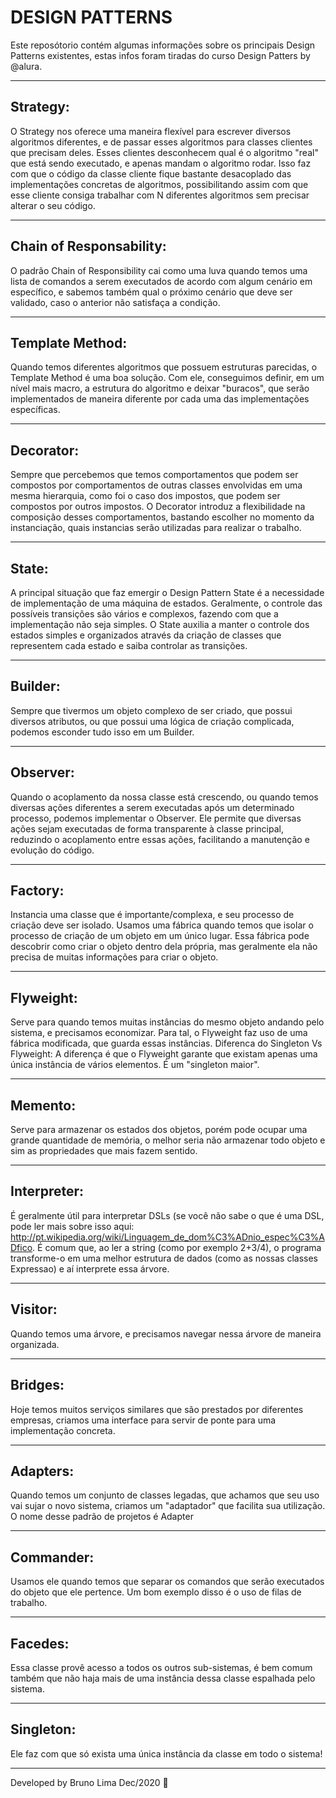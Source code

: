 # DESIGN PATTERNS

Este reposótorio contém algumas informações sobre os principais Design Patterns existentes, estas infos foram tiradas do curso Design Patters by @alura.

--- 

## Strategy:
O Strategy nos oferece uma maneira flexível para escrever diversos algoritmos diferentes, e de 
passar esses algoritmos para classes clientes que precisam deles. Esses clientes desconhecem qual é o algoritmo "real" 
que está sendo executado, e apenas mandam o algoritmo rodar. Isso faz com que o código da classe cliente fique bastante 
desacoplado das implementações concretas de algoritmos, possibilitando assim com que esse cliente consiga trabalhar 
com N diferentes algoritmos sem precisar alterar o seu código.

---

## Chain of Responsability:
O padrão Chain of Responsibility cai como uma luva quando temos uma lista de comandos 
a serem executados de acordo com algum cenário em específico, e sabemos também qual o próximo cenário que deve ser 
validado, caso o anterior não satisfaça a condição.

---

## Template Method:
Quando temos diferentes algoritmos que possuem estruturas parecidas, o Template Method é 
uma boa solução. Com ele, conseguimos definir, em um nível mais macro, a estrutura do algoritmo e deixar "buracos", 
que serão implementados de maneira diferente por cada uma das implementações específicas.

---

## Decorator: 
Sempre que percebemos que temos comportamentos que podem ser compostos por comportamentos de outras 
classes envolvidas em uma mesma hierarquia, como foi o caso dos impostos, que podem ser compostos por outros impostos. 
O Decorator introduz a flexibilidade na composição desses comportamentos, bastando escolher no momento da instanciação, 
quais instancias serão utilizadas para realizar o trabalho.

---

## State:
A principal situação que faz emergir o Design Pattern State é a necessidade de implementação de uma máquina de estados.
Geralmente, o controle das possíveis transições são vários e complexos, fazendo com que a implementação não seja simples. 
O State auxilia a manter o controle dos estados simples e organizados através da criação de classes que representem 
cada estado e saiba controlar as transições.

---

## Builder:
Sempre que tivermos um objeto complexo de ser criado, que possui diversos atributos, 
ou que possui uma lógica de criação complicada, podemos esconder tudo isso em um Builder.

---

## Observer: 
Quando o acoplamento da nossa classe está crescendo, ou quando temos diversas ações diferentes 
a serem executadas após um determinado processo, podemos implementar o Observer. Ele permite que diversas ações 
sejam executadas de forma transparente à classe principal, reduzindo o acoplamento entre essas ações, facilitando
a manutenção e evolução do código.

---

## Factory:
Instancia uma classe que é importante/complexa, e seu processo de criação deve ser isolado.
Usamos uma fábrica quando temos que isolar o processo de criação de um objeto em um único lugar. Essa fábrica pode descobrir 
como criar o objeto dentro dela própria, mas geralmente ela não precisa de muitas informações para criar o objeto.

---

## Flyweight:
Serve para quando temos muitas instâncias do mesmo objeto andando pelo sistema, e 
precisamos economizar. Para tal, o Flyweight faz uso de uma fábrica modificada, que guarda essas instâncias.
Diferenca do Singleton Vs Flyweight: A diferença é que o Flyweight garante que existam apenas uma única instância de vários elementos. 
É um "singleton maior".

---

## Memento:
Serve para armazenar os estados dos objetos, porém pode ocupar uma grande quantidade de memória, o melhor seria não
armazenar todo objeto e sim as propriedades que mais fazem sentido.

---

## Interpreter:
É geralmente útil para interpretar DSLs (se você não sabe o que é uma DSL, pode ler mais sobre 
isso aqui: http://pt.wikipedia.org/wiki/Linguagem_de_dom%C3%ADnio_espec%C3%ADfico. É comum que, ao 
ler a string (como por exemplo 2+3/4), o programa transforme-o em uma melhor estrutura 
de dados (como as nossas classes Expressao) e aí interprete essa árvore.

---

## Visitor:
Quando temos uma árvore, e precisamos navegar nessa árvore de maneira organizada.

---

## Bridges:
Hoje temos muitos serviços similares que são prestados por diferentes empresas, criamos uma interface para 
servir de ponte para uma implementação concreta.

---

## Adapters:
Quando temos um conjunto de classes legadas, que achamos que seu uso vai sujar o novo sistema, 
criamos um "adaptador" que facilita sua utilização. O nome desse padrão de projetos é Adapter

---

## Commander:
Usamos ele quando temos que separar os comandos que serão executados do objeto que ele pertence. 
Um bom exemplo disso é o uso de filas de trabalho.

---

## Facedes:
Essa classe provê acesso a todos os outros sub-sistemas, é bem comum também que 
não haja mais de uma instância dessa classe espalhada pelo sistema.

---

## Singleton:
Ele faz com que só exista uma única instância da classe em todo o sistema!

---

Developed by Bruno Lima Dec/2020 🦧
